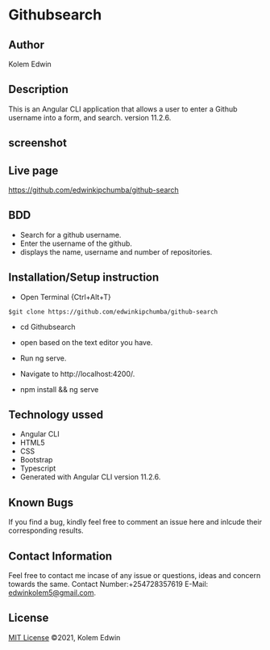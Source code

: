 # Githubsearch

## Author

 Kolem Edwin

 ## Description
This is an Angular CLI application that allows a user to enter a Github username into a form, and search. version 11.2.6.

## screenshot



## Live page
https://github.com/edwinkipchumba/github-search


## BDD

* Search for a github username.
* Enter the username of the github.
* displays the name, username and number of repositories. 

## Installation/Setup instruction

* Open Terminal {Ctrl+Alt+T}

```
$git clone https://github.com/edwinkipchumba/github-search
```
* cd Githubsearch

* open based on the text editor you have.

* Run ng serve.

* Navigate to http://localhost:4200/.

* npm install && ng serve

## Technology ussed

* Angular CLI
* HTML5
* CSS
* Bootstrap
* Typescript
* Generated with Angular CLI version 11.2.6.

## Known Bugs

If you find a bug, kindly feel free to comment an issue here and inlcude their corresponding results.

## Contact  Information

 Feel free to contact me incase of any issue or questions, ideas and concern towards the same.
 Contact Number:+254728357619
 E-Mail: edwinkolem5@gmail.com.

## License
[MIT License](https://choosealicense.com/licenses/mit/) ©2021, Kolem Edwin
